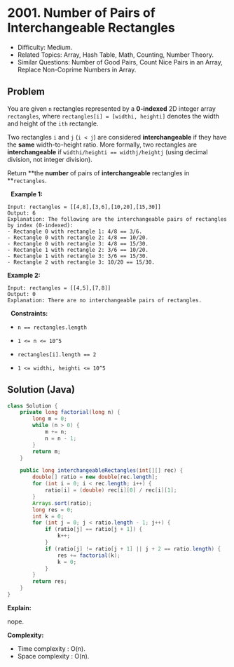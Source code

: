 # 2001. Number of Pairs of Interchangeable Rectangles

- Difficulty: Medium.
- Related Topics: Array, Hash Table, Math, Counting, Number Theory.
- Similar Questions: Number of Good Pairs, Count Nice Pairs in an Array, Replace Non-Coprime Numbers in Array.

## Problem

You are given ```n``` rectangles represented by a **0-indexed** 2D integer array ```rectangles```, where ```rectangles[i] = [widthi, heighti]``` denotes the width and height of the ```ith``` rectangle.

Two rectangles ```i``` and ```j``` (```i < j```) are considered **interchangeable** if they have the **same** width-to-height ratio. More formally, two rectangles are **interchangeable** if ```widthi/heighti == widthj/heightj``` (using decimal division, not integer division).

Return **the **number** of pairs of **interchangeable** rectangles in **```rectangles```.

 
**Example 1:**

```
Input: rectangles = [[4,8],[3,6],[10,20],[15,30]]
Output: 6
Explanation: The following are the interchangeable pairs of rectangles by index (0-indexed):
- Rectangle 0 with rectangle 1: 4/8 == 3/6.
- Rectangle 0 with rectangle 2: 4/8 == 10/20.
- Rectangle 0 with rectangle 3: 4/8 == 15/30.
- Rectangle 1 with rectangle 2: 3/6 == 10/20.
- Rectangle 1 with rectangle 3: 3/6 == 15/30.
- Rectangle 2 with rectangle 3: 10/20 == 15/30.
```

**Example 2:**

```
Input: rectangles = [[4,5],[7,8]]
Output: 0
Explanation: There are no interchangeable pairs of rectangles.
```

 
**Constraints:**


	
- ```n == rectangles.length```
	
- ```1 <= n <= 10^5```
	
- ```rectangles[i].length == 2```
	
- ```1 <= widthi, heighti <= 10^5```



## Solution (Java)

```java
class Solution {
    private long factorial(long n) {
        long m = 0;
        while (n > 0) {
            m += n;
            n = n - 1;
        }
        return m;
    }

    public long interchangeableRectangles(int[][] rec) {
        double[] ratio = new double[rec.length];
        for (int i = 0; i < rec.length; i++) {
            ratio[i] = (double) rec[i][0] / rec[i][1];
        }
        Arrays.sort(ratio);
        long res = 0;
        int k = 0;
        for (int j = 0; j < ratio.length - 1; j++) {
            if (ratio[j] == ratio[j + 1]) {
                k++;
            }
            if (ratio[j] != ratio[j + 1] || j + 2 == ratio.length) {
                res += factorial(k);
                k = 0;
            }
        }
        return res;
    }
}
```

**Explain:**

nope.

**Complexity:**

* Time complexity : O(n).
* Space complexity : O(n).
